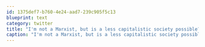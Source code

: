 ```yaml
---
id: 1375def7-b760-4e24-aad7-239c905f5c13
blueprint: text
category: twitter
title: "I'm not a Marxist, but is a less capitalistic society possible?  Getting tired of being bombarded by mass ads/marketing."
caption: "I'm not a Marxist, but is a less capitalistic society possible?  Getting tired of being bombarded by mass ads/marketing."
---
```

